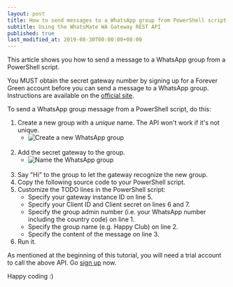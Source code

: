 ```yaml
---
layout: post
title: How to send messages to a WhatsApp group from PowerShell script
subtitle: Using the WhatsMate WA Gateway REST API
published: true
last_modified_at: 2019-08-30T00:00:00+08:00
---
```


This article shows you how to send a message to a WhatsApp group from a PowerShell script.

You MUST obtain the secret gateway number by signing up for a Forever Green account before you can send a message to a WhatsApp group. Instructions are available on the [official site](https://www.whatsmate.net/whatsapp-group-message-api.html). 


To send a WhatsApp group message from a PowerShell script, do this:

1. Create a new group with a *unique* name. The API won't work if it's not unique.
   * <img src="/img/newgroup.png" alt="Create a new WhatsApp group"> <br><br>
2. Add the secret gateway to the group.
   * <img src="/img/add-gateway-to-group.png" alt="Name the WhatsApp group"> <br><br>
3. Say "Hi" to the group to let the gateway recognize the new group.
4. Copy the following source code to your PowerShell script. <script src="https://gist.github.com/whatsmate/09a72c834309494c891a0084cf81abe6.js"></script>
5. Customize the TODO lines in the PowerShell script:
   * Specify your gateway instance ID on line 5.
   * Specify your Client ID and Client secret on lines 6 and 7.
   * Specify the group admin number (i.e. your WhatsApp number including the country code) on line 1.
   * Specify the group name (e.g. Happy Club) on line 2.
   * Specify the content of the message on line 3.
6. Run it.


As mentioned at the beginning of this tutorial, you will need a trial account to call the above API. Go [sign up](https://www.whatsmate.net/whatsapp-group-message-api.html) now.


Happy coding :) 


<br>
<script async src="//pagead2.googlesyndication.com/pagead/js/adsbygoogle.js"></script>
<ins class="adsbygoogle"
     style="display:inline-block;width:728px;height:90px"
     data-ad-client="ca-pub-7383487179928477"
     data-ad-slot="6959057004"></ins>
<script>
(adsbygoogle = window.adsbygoogle || []).push({});
</script>
<br>

